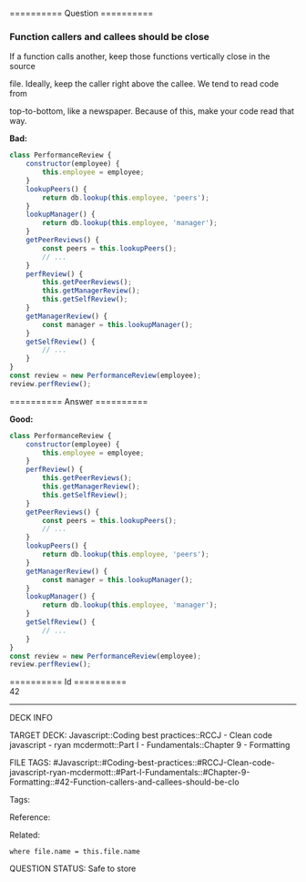 ========== Question ==========  

### Function callers and callees should be close

If a function calls another, keep those functions vertically close in the source

file. Ideally, keep the caller right above the callee. We tend to read code from

top-to-bottom, like a newspaper. Because of this, make your code read that way.

**Bad:**

```javascript
class PerformanceReview {
    constructor(employee) {
        this.employee = employee;
    }
    lookupPeers() {
        return db.lookup(this.employee, 'peers');
    }
    lookupManager() {
        return db.lookup(this.employee, 'manager');
    }
    getPeerReviews() {
        const peers = this.lookupPeers();
        // ...
    }
    perfReview() {
        this.getPeerReviews();
        this.getManagerReview();
        this.getSelfReview();
    }
    getManagerReview() {
        const manager = this.lookupManager();
    }
    getSelfReview() {
        // ...
    }
}
const review = new PerformanceReview(employee);
review.perfReview();
```  

========== Answer ==========  

**Good:**

```javascript
class PerformanceReview {
    constructor(employee) {
        this.employee = employee;
    }
    perfReview() {
        this.getPeerReviews();
        this.getManagerReview();
        this.getSelfReview();
    }
    getPeerReviews() {
        const peers = this.lookupPeers();
        // ...
    }
    lookupPeers() {
        return db.lookup(this.employee, 'peers');
    }
    getManagerReview() {
        const manager = this.lookupManager();
    }
    lookupManager() {
        return db.lookup(this.employee, 'manager');
    }
    getSelfReview() {
        // ...
    }
}
const review = new PerformanceReview(employee);
review.perfReview();
```

========== Id ==========  
42

---

DECK INFO

TARGET DECK: Javascript::Coding best practices::RCCJ - Clean code javascript - ryan mcdermott::Part I - Fundamentals::Chapter 9 - Formatting

FILE TAGS: #Javascript::#Coding-best-practices::#RCCJ-Clean-code-javascript-ryan-mcdermott::#Part-I-Fundamentals::#Chapter-9-Formatting::#42-Function-callers-and-callees-should-be-clo

Tags:

Reference:

Related:

```dataview
where file.name = this.file.name
```
QUESTION STATUS: Safe to store
